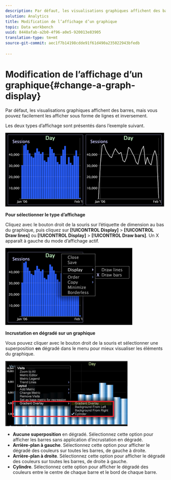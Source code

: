 ```yaml
---
description: Par défaut, les visualisations graphiques affichent des barres, mais vous pouvez facilement les afficher sous forme de lignes et inversement.
solution: Analytics
title: Modification de l’affichage d’un graphique
topic: Data workbench
uuid: 8448afab-a2b0-4f96-a0e5-920013e83905
translation-type: tm+mt
source-git-commit: aec1f7b14198cdde91f61d490a235022943bfedb

---
```



# Modification de l’affichage d’un graphique{#change-a-graph-display}

Par défaut, les visualisations graphiques affichent des barres, mais vous pouvez facilement les afficher sous forme de lignes et inversement.

Les deux types d’affichage sont présentés dans l’exemple suivant.

![](assets/vis_Line_LinesAndBars.png)

**Pour sélectionner le type d’affichage**

Cliquez avec le bouton droit de la souris sur l’étiquette de dimension au bas du graphique, puis cliquez sur **[!UICONTROL Display]** > **[!UICONTROL Draw lines]** ou **[!UICONTROL Display]** > **[!UICONTROL Draw bars]**. Un X apparaît à gauche du mode d’affichage actif.

![](assets/mnu_Graph_Draw.png)

**Incrustation en dégradé sur un graphique**

Vous pouvez cliquer avec le bouton droit de la souris et sélectionner une superposition **en** dégradé dans le menu pour mieux visualiser les éléments du graphique.

![](assets/6_51_gradient_graph.png)

* **Aucune superposition** en dégradé. Sélectionnez cette option pour afficher les barres sans application d’incrustation en dégradé.
* **Arrière-plan à gauche**. Sélectionnez cette option pour afficher le dégradé des couleurs sur toutes les barres, de gauche à droite.
* **Arrière-plan à droite**. Sélectionnez cette option pour afficher le dégradé des couleurs sur toutes les barres, de droite à gauche.
* **Cylindre**. Sélectionnez cette option pour afficher le dégradé des couleurs entre le centre de chaque barre et le bord de chaque barre.

